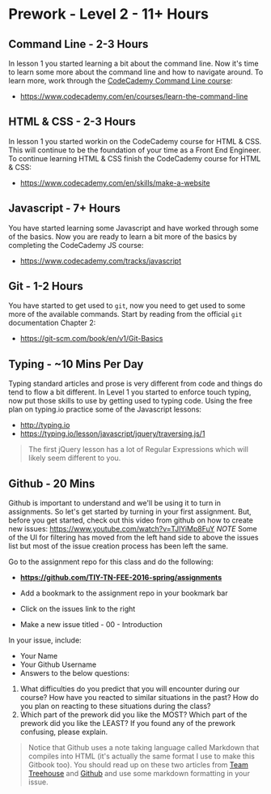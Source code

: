 # Prework - Level 2 - 11+ Hours

## Command Line - 2-3 Hours

In lesson 1 you started learning a bit about the command line.
Now it's time to learn some more about the command line and how to navigate around.
To learn more, work through the [CodeCademy Command Line course](https://www.codecademy.com/en/courses/learn-the-command-line):

* https://www.codecademy.com/en/courses/learn-the-command-line

## HTML & CSS - 2-3 Hours

In lesson 1 you started workin on the CodeCademy course for HTML & CSS.
This will continue to be the foundation of your time as a Front End Engineer.
To continue learning HTML & CSS finish the CodeCademy course for HTML & CSS:

* https://www.codecademy.com/en/skills/make-a-website

## Javascript - 7+ Hours

You have started learning some Javascript and have worked through some of the basics.
Now you are ready to learn a bit more of the basics by completing the CodeCademy JS course:

* https://www.codecademy.com/tracks/javascript

## Git - 1-2 Hours

You have started to get used to `git`, now you need to get used to some more of the available commands.
Start by reading from the official `git` documentation Chapter 2:

* https://git-scm.com/book/en/v1/Git-Basics

## Typing - ~10 Mins Per Day

Typing standard articles and prose is very different from code and things do tend to flow a bit different.
In Level 1 you started to enforce touch typing, now put those skills to use by getting used to typing code.
Using the free plan on typing.io practice some of the Javascript lessons:

* http://typing.io
* https://typing.io/lesson/javascript/jquery/traversing.js/1

> The first jQuery lesson has a lot of Regular Expressions which will likely seem different to you.

## Github - 20 Mins

Github is important to understand and we'll be using it to turn in assignments.
So let's get started by turning in your first assignment.
But, before you get started, check out this video from github on how to create new issues: https://www.youtube.com/watch?v=TJlYiMp8FuY *NOTE* Some of the UI for filtering has moved from the left hand side to above the issues list but most of the issue creation process has been left the same.

Go to the assignment repo for this class and do the following:


* **https://github.com/TIY-TN-FEE-2016-spring/assignments**

* Add a bookmark to the assignment repo in your bookmark bar
* Click on the issues link to the right
* Make a new issue titled <Your Name> - 00 - Introduction

In your issue, include:

* Your Name
* Your Github Username
* Answers to the below questions:

1. What difficulties do you predict that you will encounter during our course? How have you reacted to similar situations in the past? How do you plan on reacting to these situations during the class?
2. Which part of the prework did you like the MOST? Which part of the prework did you like the LEAST? If you found any of the prework confusing, please explain.

> Notice that Github uses a note taking language called Markdown that compiles into HTML (it's actually the same format I use to make this Gitbook too).
> You should read up on these two articles from [Team Treehouse](http://blog.teamtreehouse.com/explaining-markdown) and [Github](https://guides.github.com/features/mastering-markdown/) and use some markdown formatting in your issue.
